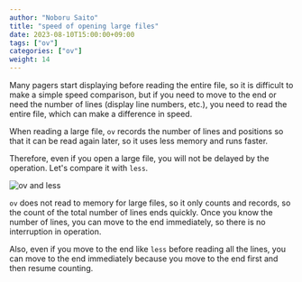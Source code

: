 ```yaml
---
author: "Noboru Saito"
title: "speed of opening large files"
date: 2023-08-10T15:00:00+09:00
tags: ["ov"]
categories: ["ov"]
weight: 14
---
```


Many pagers start displaying before reading the entire file, so it is difficult to make a simple speed comparison, but if you need to move to the end or need the number of lines (display line numbers, etc.), you need to read the entire file, which can make a difference in speed.

When reading a large file, `ov` records the number of lines and positions so that it can be read again later, so it uses less memory and runs faster.

Therefore, even if you open a large file, you will not be delayed by the operation.
Let's compare it with `less`.

![ov and less](/ov/open-large-file.gif)

`ov` does not read to memory for large files, so it only counts and records, so the count of the total number of lines ends quickly. Once you know the number of lines, you can move to the end immediately, so there is no interruption in operation.

Also, even if you move to the end like `less` before reading all the lines, you can move to the end immediately because you move to the end first and then resume counting.
